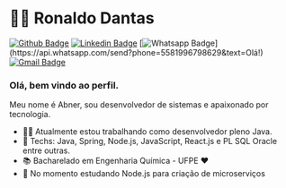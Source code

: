 # :man_technologist: Ronaldo Dantas

[![Github Badge](https://img.shields.io/badge/-Github-000?style=flat-square&logo=Github&logoColor=white&link=https://github.com/rondan100)](https://github.com/rondan100)
[![Linkedin Badge](https://img.shields.io/badge/-LinkedIn-blue?style=flat-square&logo=Linkedin&logoColor=white&link=https://www.linkedin.com/in/ronaldo-dantas/)](https://www.linkedin.com/in/ronaldo-dantas/)
[![Whatsapp Badge](https://img.shields.io/badge/-Whatsapp-4CA143?style=flat-square&labelColor=4CA143&logo=whatsapp&logoColor=white&link=https://api.whatsapp.com/send?phone=5581996798629&text=Olá!)](https://api.whatsapp.com/send?phone=5581996798629&text=Olá!)
[![Gmail Badge](https://img.shields.io/badge/-Gmail-c14438?style=flat-square&logo=Gmail&logoColor=white&link=mailto:rondan1991@gmail.com)](mailto:rondan1991@gmail.com)

### Olá, bem vindo ao perfil.

Meu nome é Abner, sou desenvolvedor de sistemas e apaixonado por tecnologia.

- :office_worker: Atualmente estou trabalhando como desenvolvedor pleno Java.
- :blue_heart: Techs: Java, Spring, Node.js, JavaScript, React.js e PL SQL Oracle entre outras.
- :books: Bacharelado em Engenharia Química - UFPE :heart:
-  🌱 No momento estudando Node.js para criação de microserviços

